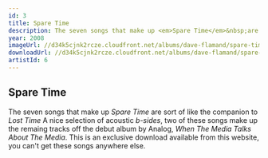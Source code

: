 ```yaml
---
id: 3
title: Spare Time
description: The seven songs that make up <em>Spare Time</em>&nbsp;are sort of like the companion to <em>Lost Time</em>&nbsp;A nice selection of acoustic <em>b-sides</em>, two of these songs make up the remaing tracks off the debut album by Analog, <em>When The Media Talks About The Media</em>.
year: 2008
imageUrl: //d34k5cjnk2rcze.cloudfront.net/albums/dave-flamand/spare-time/spare-time.jpg
downloadUrl: //d34k5cjnk2rcze.cloudfront.net/albums/dave-flamand/spare-time/spare-time.zip
artistId: 6
---
```


## Spare Time

The seven songs that make up <em>Spare Time</em>&nbsp;are sort of like the companion to <em>Lost Time</em>&nbsp;A nice selection of acoustic <em>b-sides</em>, two of these songs make up the remaing tracks off the debut album by Analog, <em>When The Media Talks About The Media</em>.&nbsp;This is an exclusive download available from this website, you can&#39;t get these songs anywhere else.